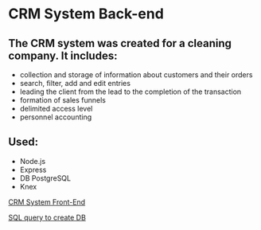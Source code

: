 # CRM System Back-end

## The CRM system was created for a cleaning company. It includes:
- collection and storage of information about customers and their orders
- search, filter, add and edit entries
- leading the client from the lead to the completion of the transaction
- formation of sales funnels
- delimited access level
- personnel accounting

## Used:
- Node.js
- Express
- DB PostgreSQL
- Knex

[CRM System Front-End](https://github.com/YaroslavLyan/CRM-Front-End)

[SQL query to create DB](https://github.com/YaroslavLyan/CRM-System-Back-end/blob/main/db-crm.sql)
